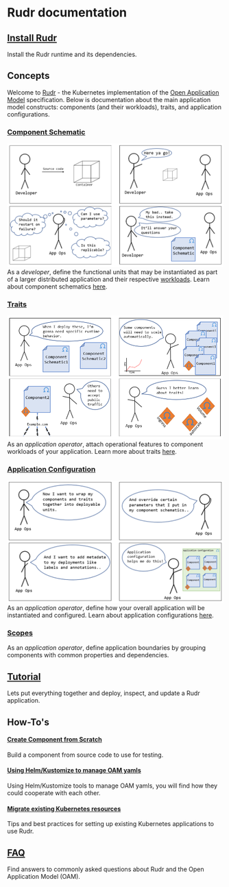 # Rudr documentation

## [Install Rudr](./setup/install.md)
Install the Rudr runtime and its dependencies.

## Concepts
Welcome to [Rudr](./concepts/using_rudr.md) - the Kubernetes implementation of the [Open Application Model](https://github.com/oam-dev/spec) specification. Below is documentation about the main application model constructs: components (and their workloads), traits, and application configurations. 

### [Component Schematic](./concepts/component-schematic.md)
![component schematic comic](./images/componentcomic.PNG)
As a *developer*, define the  functional units that may be instantiated as part of a larger distributed application and their respective [workloads](./concepts/workloads.md). Learn about component schematics [here](./concepts/component-schematic.md). 

### [Traits](./concepts/traits.md)
![trait schematic comic](./images/traitcomic.PNG)
As an *application operator*, attach operational features to component workloads of your application. Learn more about traits [here](./concepts/traits.md).

### [Application Configuration](./concepts/application-configuration.md)
![app config schematic comic](./images/appconfigcomic.PNG)
As an *application operator*, define how your overall application will be instantiated and configured. Learn about application configurations [here](./concepts/application-configuration.md).

### [Scopes](./concepts/scopes.md)
As an *application operator*, define application boundaries by grouping components with common properties and dependencies.

## [Tutorial](./tutorials/deploy_and_update.md)
Lets put everything together and deploy, inspect, and update a Rudr application.

## How-To's

#### [Create Component from Scratch](how-to/create_component_from_scratch.md)
Build a component from source code to use for testing.

#### [Using Helm/Kustomize to manage OAM yamls](how-to/using_helm_kustomize_manage_oam.md)

Using Helm/Kustomize tools to manage OAM yamls, you will find how they could cooperate with each other.

#### [Migrate existing Kubernetes resources](./how-to/migrating.md)
Tips and best practices for setting up existing Kubernetes applications to use Rudr.

## [FAQ](./faq.md)
Find answers to commonly asked questions about Rudr and the Open Application Model (OAM).
